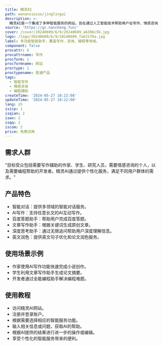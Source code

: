 ```yaml
---
title: 精灵AI
path: wenanxiezuo/jinglingai
description: >-
  精灵AI是一个集成了多种智能服务的网站，旨在通过人工智能技术帮助用户在写作、情感咨询、编程等领域提高效率和质量。它结合了自然语言处理和机器学习技术，为用户提供个性化的智能对话、写作辅助、情感咨询等服务。
source: 'https://gc.nancheng.fun/'
cover: /cover/20240609/6/9/20240609_a6366c5b.jpg
logo: /logo/20240609/6/9/20240609_fa631f0a.jpg
label: 多功能智能助手，覆盖写作、咨询、编程等领域。
component: false
procattr: 6
procattrname: 写作
procform: 1
procformname: 网站
proctype: 1
proctypename: 普通产品
tags:
  - 智能写作
  - 情感咨询
  - 编程辅助
createTime: '2024-05-27 10:22:08'
updateTime: '2024-05-27 10:22:08'
lang: zh
isicp: 1
isqian: 2
iswx: 2
isqq: 2
iscom: 2
price: 免费试用
---
```




## 需求人群
"目标受众包括需要写作辅助的作家、学生、研究人员，需要情感咨询的个人，以及需要编程帮助的开发者。精灵AI通过提供个性化服务，满足不同用户群体的需求。"

## 产品特色
* 智能对话：提供多领域的智能对话服务。
* AI写作：支持任意长文的AI互动写作。
* 百度答题助手：帮助用户完成百度答题。
* 文章写作助手：根据关键词生成原创文章。
* 深度思考助手：通过无限追问帮助用户深度理解信息。
* 英文润色：提供英文句子优化和论文润色服务。

## 使用场景示例
* 作家使用AI写作功能快速完成小说创作。
* 学生利用文章写作助手生成论文摘要。
* 开发者通过全能编程助手解决编程难题。

## 使用教程
* 访问精灵AI网站。
* 注册并登录账户。
* 根据需要选择相应的智能服务功能。
* 输入相关信息或问题，获取AI的帮助。
* 根据AI提供的结果进行进一步的操作或编辑。
* 享受个性化的智能服务带来的便利。

  
